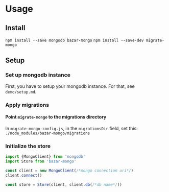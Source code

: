 # Usage
## Install
`npm install --save mongodb bazar-mongo`
`npm install --save-dev migrate-mongo`

## Setup
### Set up mongodb instance
First, you have to setup your mongodb instance. For that, see `demo/setup.md`.

### Apply migrations
#### Point `migrate-mongo` to the migrations directory
In `migrate-mongo-config.js`, in the `migrationsDir` field, set this: `./node_modules/bazar-mongo/migrations`

### Initialize the store
```javascript
import {MongoClient} from 'mongodb'
import Store from 'bazar-mongo'

const client = new MongoClient(/*mongo connection uri*/)
client.connect()

const store = Store(client, client.db(/*db name*/))
```
